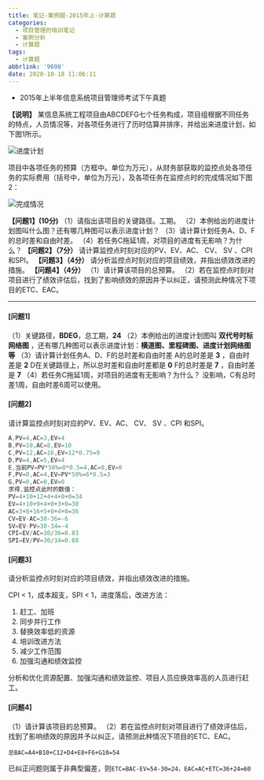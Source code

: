 ```yaml
---
title: 笔记-案例题-2015年上-计算题
categories:
  - 项目管理的培训笔记
  - 案例分析
  - 计算题
tags:
  - 计算题
abbrlink: '9698'
date: 2020-10-18 11:06:11
---
```


- 2015年上半年信息系统项目管理师考试下午真题

**【说明】**
某信息系统工程项目由ABCDEFG七个任务构成，项目组根据不同任务的特点，人员情况等，对各项任务进行了历时估算并排序，并给出来进度计划，如下图1所示。

![进度计划](https://i.loli.net/2020/10/18/ZPgWviINHChG6jr.png)

项目中各项任务的预算（方框中。单位为万元），从财务部获取的监控点处各项任务的实际费用（括号中，单位为万元），及各项任务在监控点时的完成情况如下图2：

![完成情况](https://i.loli.net/2020/10/18/GF3qyVaZrpDSOn1.png)

**【问题1】(10分)**
（1）请指出该项目的关键路径。工期。
（2）本例给出的进度计划图叫什么图？还有哪几种图可以表示进度计划？
（3）请计算计划任务A、D、F的总时差和自由时差。
（4）若任务C拖延1周，对项目的进度有无影响？为什么？
**【问题2】（7分）**
请计算监控点时刻对应的PV、EV、AC、 CV、 SV 、CPI 和SPI。
**【问题3】（4分）**
请分析监控点时刻对应的项目绩效，并指出绩效改进的措施。
**【问题4】（4分）**
（1）请计算该项目的总预算。
（2）若在监控点时刻对项目进行了绩效评估后，找到了影响绩效的原因并予以纠正，请预测此种情况下项目的ETC、EAC。

<!-- more -->

---

#### [问题1]

（1）关键路径，**BDEG**，总工期，**24**
（2）本例给出的进度计划图叫 **双代号时标网络图** ，还有哪几种图可以表示进度计划：**横道图、里程碑图、进度计划网络图等**
（3）请计算计划任务A、D、F的总时差和自由时差
A的总时差是 **3** ，自由时差是 **2**
D在关键路径上，所以总时差和自由时差都是 **0**
F的总时差是 **7** ，自由时差是 **7**
（4）若任务C拖延1周，对项目的进度有无影响？为什么？
没影响，C有总时差1周，自由时差6周可以使用。

#### [问题2]

请计算监控点时刻对应的PV、EV、AC、 CV、 SV 、CPI 和SPI。

``` javascript
A,PV=4,AC=3,EV=4
B,PV=10,AC=8,EV=10
C,PV=12,AC=16,EV=12*0.75=9
D,PV=4,AC=5,EV=4
E,当前PV=PV*50%=8*0.5=4,AC=0,EV=0
F,PV=0,AC=4,EV=PV*50%=6*0.5=3
G,PV=0,AC=0,EV=0
求得,监控点此时的数值：
PV=4+10+12+4+4+0+0=34
EV=4+10+9+4+0+3+0=30
AC=3+8+16+5+0+4+0=36
CV=EV-AC=30-36=-6
SV=EV-PV=30-34=-4
CPI=EV/AC=30/36=0.83
SPI=EV/PV=30/34=0.88
```

#### [问题3]

请分析监控点时刻对应的项目绩效，并指出绩效改进的措施。

CPI < 1，成本超支，SPI < 1，进度落后，改进方法：

1. 赶工、加班
2. 同步并行工作
3. 替换效率低的资源
4. 培训改进方法
5. 减少工作范围
6. 加强沟通和绩效监控

分析和优化资源配置、加强沟通和绩效监控、项目人员应换效率高的人员进行赶工。

#### [问题4]

（1）请计算该项目的总预算。
（2）若在监控点时刻对项目进行了绩效评估后，找到了影响绩效的原因并予以纠正，请预测此种情况下项目的ETC、EAC。

`总BAC=A4+B10+C12+D4+E8+F6+G10=54`

已纠正问题则属于非典型偏差，则`ETC=BAC-EV=54-30=24，EAC=AC+ETC=36+24=60`
